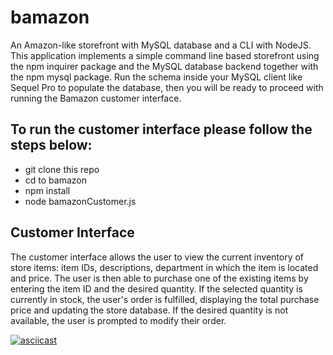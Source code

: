 # bamazon

An Amazon-like storefront with MySQL database and a CLI with NodeJS. This application implements a simple command line based storefront using the npm inquirer package and the MySQL database backend together with the npm mysql package. Run the schema inside your MySQL client like Sequel Pro to populate the database, then you will be ready to proceed with running the Bamazon customer interface.

## To run the customer interface please follow the steps below:

- git clone this repo
- cd to bamazon
- npm install
- node bamazonCustomer.js

## Customer Interface

The customer interface allows the user to view the current inventory of store items: item IDs, descriptions, department in which the item is located and price. The user is then able to purchase one of the existing items by entering the item ID and the desired quantity. If the selected quantity is currently in stock, the user's order is fulfilled, displaying the total purchase price and updating the store database. If the desired quantity is not available, the user is prompted to modify their order.

[![asciicast](https://asciinema.org/a/fWO0mqoPfHflqxqeJ2AWLqsnF.png)](https://media.giphy.com/media/8AiZsLWnyac7yfQINv/giphy.gif)

<!-- https://media.giphy.com/media/8AiZsLWnyac7yfQINv/giphy.gif -->
